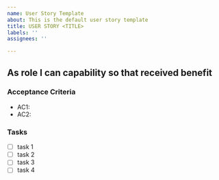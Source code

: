 ```yaml
---
name: User Story Template
about: This is the default user story template
title: USER STORY <TITLE>
labels: ''
assignees: ''

---
```


## As **role** I can **capability** so that **received benefit**

### Acceptance Criteria

- AC1: 
- AC2: 

### Tasks

- [ ] task 1
- [ ] task 2
- [ ] task 3
- [ ] task 4
